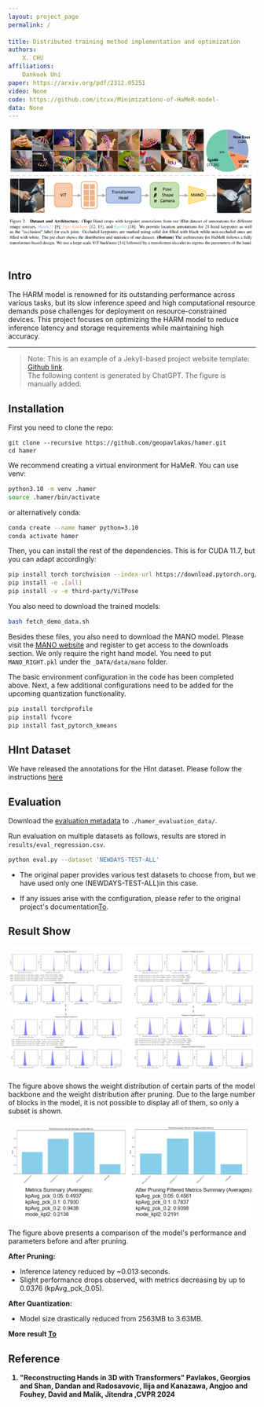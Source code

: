 ```yaml
---
layout: project_page
permalink: /

title: Distributed training method implementation and optimization
authors:
    X. CHU
affiliations:
    Dankook Uni
paper: https://arxiv.org/pdf/2312.05251
video: None
code: https://github.com/itcxx/Minimizationo-of-HaMeR-model-
data: None
---
```

<p align="center">
  <img src="static/image/paper_model.png" alt="teaser">
</p>
<!-- Using HTML to center the abstract -->
<div class="columns is-centered has-text-centered">
    <div class="column is-four-fifths">
        <h2>Intro</h2>
        <div class="content has-text-justified">
    The HARM model is renowned for its outstanding performance 
    across various tasks, but its slow inference speed and high 
    computational resource demands pose challenges for deployment
    on resource-constrained devices. This project focuses on optimizing
    the HARM model to reduce inference latency and storage requirements 
    while maintaining high accuracy.
        </div>
    </div>
</div>

---

> Note: This is an example of a Jekyll-based project website template: [Github link](https://github.com/shunzh/project_website).\
> The following content is generated by ChatGPT. The figure is manually added.

## Installation
First you need to clone the repo:
```
git clone --recursive https://github.com/geopavlakos/hamer.git
cd hamer
```

We recommend creating a virtual environment for HaMeR. You can use venv:
```bash
python3.10 -m venv .hamer
source .hamer/bin/activate
```

or alternatively conda:
```bash
conda create --name hamer python=3.10
conda activate hamer
```

Then, you can install the rest of the dependencies. This is for CUDA 11.7, but you can adapt accordingly:
```bash
pip install torch torchvision --index-url https://download.pytorch.org/whl/cu117
pip install -e .[all]
pip install -v -e third-party/ViTPose
```

You also need to download the trained models:
```bash
bash fetch_demo_data.sh
```

Besides these files, you also need to download the MANO model. Please visit the [MANO website](https://mano.is.tue.mpg.de) and register to get access to the downloads section.  We only require the right hand model. You need to put `MANO_RIGHT.pkl` under the `_DATA/data/mano` folder.

The basic environment configuration in the code has been completed above. 
Next, a few additional configurations need to be added for the upcoming quantization functionality.
```bash
pip install torchprofile
pip install fvcore
pip install fast_pytorch_kmeans
```

## HInt Dataset
We have released the annotations for the HInt dataset. Please follow the instructions [here](https://github.com/ddshan/hint)

## Evaluation
Download the [evaluation metadata](https://www.dropbox.com/scl/fi/7ip2vnnu355e2kqbyn1bc/hamer_evaluation_data.tar.gz?rlkey=nb4x10uc8mj2qlfq934t5mdlh) to `./hamer_evaluation_data/`. 

Run evaluation on multiple datasets as follows, results are stored in `results/eval_regression.csv`. 
```bash
python eval.py --dataset 'NEWDAYS-TEST-ALL'
```
* The original paper provides various test datasets to choose from, but we have used only one (NEWDAYS-TEST-ALL)in this case.
- If any issues arise with the configuration, please refer to the original project's documentation[To](https://github.com/geopavlakos/hamer?tab=readme-ov-file).

## Result Show
<p align="center">
  <img src="static/image/Pruning_weight.png" alt="teaser">
    <p align="left">The figure above shows the weight distribution of certain parts of the model backbone and the weight distribution after pruning. Due to the large number of blocks in the model, it is not possible to display all of them, so only a subset is shown.
    </p>
</p>
<p align="center">
  <img src="static/image/Pruning_result.png" alt="teaser">
    <p align="left">The figure above presents a comparison of the model's performance and parameters before and after pruning.
    </p>
</p>
<B>After Pruning:</B>

* Inference latency reduced by ~0.013 seconds.
* Slight performance drops observed, with metrics decreasing by up to 0.0376 (kpAvg_pck_0.05).

<B> After Quantization:</B>
* Model size drastically reduced from 2563MB to 3.63MB.

<B> More result [To](https://github.com/itcxx/Minimizationo-of-HaMeR-model-/blob/main/Optimization.ipynb)

## Reference
1. "Reconstructing Hands in 3D with Transformers" Pavlakos, Georgios and Shan, Dandan and Radosavovic, Ilija and Kanazawa, Angjoo and Fouhey, David and Malik, Jitendra ,CVPR 2024
